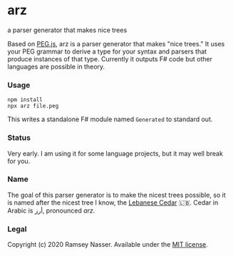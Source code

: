 # arz
a parser generator that makes nice trees

Based on [PEG.js](https://pegjs.org/), arz is a parser generator that makes "nice trees." It uses your PEG grammar to derive a type for your syntax and parsers that produce instances of that type. Currently it outputs F# code but other languages are possible in theory.

### Usage

```
npm install
npx arz file.peg
```

This writes a standalone F# module named `Generated` to standard out.

### Status

Very early. I am using it for some language projects, but it may well break for you.

### Name

The goal of this parser generator is to make the nicest trees possible, so it is named after the nicest tree I know, the [Lebanese Cedar](https://en.wikipedia.org/wiki/Cedrus_libani) :lebanon:. Cedar in Arabic is أرز, pronounced *arz*.

### Legal

Copyright (c) 2020 Ramsey Nasser. Available under the [MIT license](https://github.com/nasser/arz/blob/master/LICENSE).